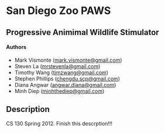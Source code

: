 # San Diego Zoo PAWS
## Progressive Animimal Wildlife Stimulator

#### Authors
* Mark Vismonte (mark.vismonte@gmail.com)
* Steven La (mrstevenla@gmail.com)
* Timothy Wang (timzwang@gmail.com)
* Stephen Phillips (chengdu.scp@gmail.com)
* Diana Angwar (angwar.diana@gmail.com)
* Minh Diep (minhthediep@gmail.com)

## Description
CS 130 Spring 2012. Finish this descrption!!!
